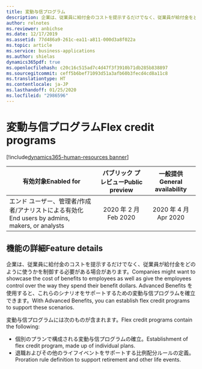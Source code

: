 ```yaml
---
title: 変動与信プログラム
description: 企業は、従業員に給付金のコストを提示するだけでなく、従業員が給付金をどのように使うかを制御する必要がある場合があります。 Advanced Benefits を使用すると、これらのシナリオをサポートするための変動与信プログラムを確立できます。
author: relnotes
ms.reviewer: anbichse
ms.date: 12/17/2019
ms.assetid: 77d486a9-261c-ea11-a811-000d3a8f022a
ms.topic: article
ms.service: business-applications
ms.author: shielas
dynamics365pdf: true
ms.openlocfilehash: c20c16c515ad7c4d47f3f3910b71db285b838897
ms.sourcegitcommit: ceff5b6bef71093d51a3afb60b3fecd4cd8a11c8
ms.translationtype: HT
ms.contentlocale: ja-JP
ms.lasthandoff: 01/25/2020
ms.locfileid: "2986596"
---
```

# <a name="flex-credit-programs"></a><span data-ttu-id="0b5d5-104">変動与信プログラム</span><span class="sxs-lookup"><span data-stu-id="0b5d5-104">Flex credit programs</span></span>
[!include[dynamics365-human-resources banner](../includes/dynamics365-human-resources.md)]

| <span data-ttu-id="0b5d5-105">有効対象</span><span class="sxs-lookup"><span data-stu-id="0b5d5-105">Enabled for</span></span>    |  <span data-ttu-id="0b5d5-106">パブリック プレビュー</span><span class="sxs-lookup"><span data-stu-id="0b5d5-106">Public preview</span></span> | <span data-ttu-id="0b5d5-107">一般提供</span><span class="sxs-lookup"><span data-stu-id="0b5d5-107">General availability</span></span> | 
| ---------- | :----------: |:----------: |
|<span data-ttu-id="0b5d5-108">エンド ユーザー、管理者/作成者/アナリストによる有効化</span><span class="sxs-lookup"><span data-stu-id="0b5d5-108">End users by admins, makers, or analysts</span></span>|<span data-ttu-id="0b5d5-109">2020 年 2 月</span><span class="sxs-lookup"><span data-stu-id="0b5d5-109">Feb 2020</span></span>| <span data-ttu-id="0b5d5-110">2020 年 4 月</span><span class="sxs-lookup"><span data-stu-id="0b5d5-110">Apr 2020</span></span>|






## <a name="feature-details"></a><span data-ttu-id="0b5d5-111">機能の詳細</span><span class="sxs-lookup"><span data-stu-id="0b5d5-111">Feature details</span></span>
<!--feature detail start -->
<span data-ttu-id="0b5d5-112">企業は、従業員に給付金のコストを提示するだけでなく、従業員が給付金をどのように使うかを制御する必要がある場合があります。</span><span class="sxs-lookup"><span data-stu-id="0b5d5-112">Companies might want to showcase the cost of benefits to employees as well as give the employees control over the way they spend their benefit dollars.</span></span> <span data-ttu-id="0b5d5-113">Advanced Benefits を使用すると、これらのシナリオをサポートするための変動与信プログラムを確立できます。</span><span class="sxs-lookup"><span data-stu-id="0b5d5-113">With Advanced Benefits, you can establish flex credit programs to support these scenarios.</span></span> 

<span data-ttu-id="0b5d5-114">変動与信プログラムには次のものが含まれます。</span><span class="sxs-lookup"><span data-stu-id="0b5d5-114">Flex credit programs contain the following:</span></span>

- <span data-ttu-id="0b5d5-115">個別のプランで構成される変動与信プログラムの確立。</span><span class="sxs-lookup"><span data-stu-id="0b5d5-115">Establishment of flex credit program, made up of individual plans.</span></span>
- <span data-ttu-id="0b5d5-116">退職およびその他のライフイベントをサポートする比例配分ルールの定義。</span><span class="sxs-lookup"><span data-stu-id="0b5d5-116">Proration rule definition to support retirement and other life events.</span></span>

<!--feature detail end -->









